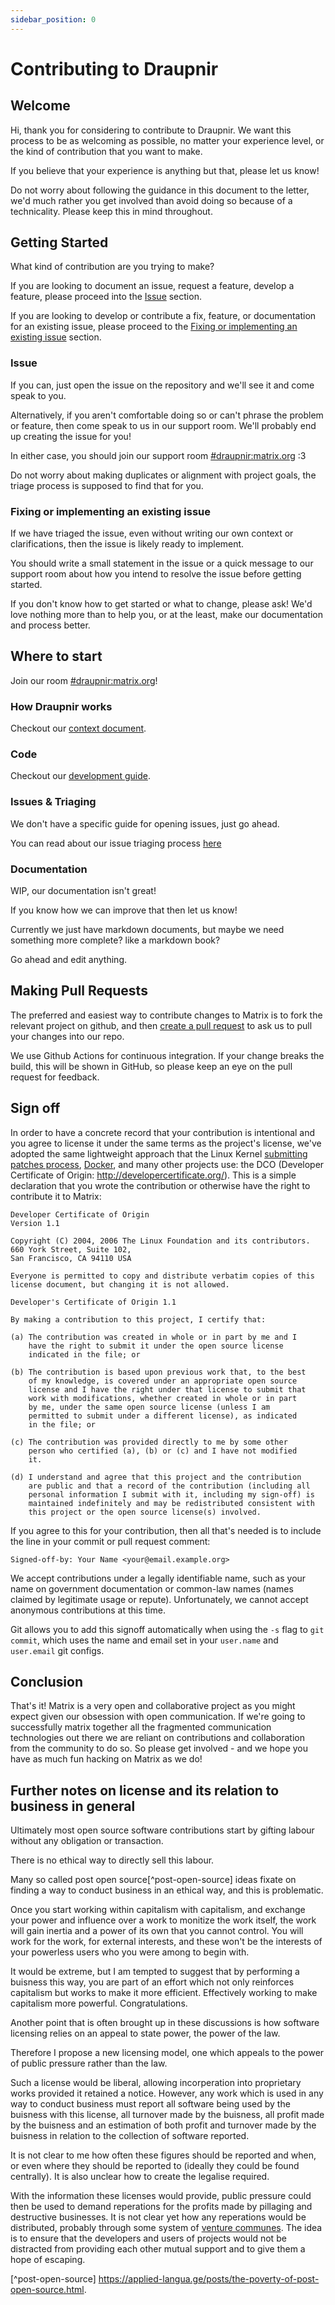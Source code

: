 ```yaml
---
sidebar_position: 0
---
```


# Contributing to Draupnir

## Welcome

Hi, thank you for considering to contribute to Draupnir.
We want this process to be as welcoming as possible, no matter your
experience level, or the kind of contribution that you want to make.

If you believe that your experience is anything but that, please let
us know!

Do not worry about following the guidance in this document to the
letter, we'd much rather you get involved than avoid doing so
because of a technicality. Please keep this in mind throughout.

## Getting Started

What kind of contribution are you trying to make?

If you are looking to document an issue, request a feature, develop
a feature, please proceed into the [Issue](#issue) section.

If you are looking to develop or contribute a fix, feature,
or documentation for an existing issue, please proceed to the
[Fixing or implementing an existing issue](#fixing-or-implementing-an-existing-issue) section.

### Issue

If you can, just open the issue on the repository and we'll see it
and come speak to you.

Alternatively, if you aren't comfortable doing so or can't phrase
the problem or feature, then come speak to us in our support room.
We'll probably end up creating the issue for you!

In either case, you should join our support room [#draupnir:matrix.org](https://matrix.to/#/#draupnir:matrix.org) :3

Do not worry about making duplicates or alignment with project
goals, the triage process is supposed to find that for you.

### Fixing or implementing an existing issue

If we have triaged the issue, even without writing our own context or
clarifications, then the issue is likely ready to implement.

You should write a small statement in the issue or a quick message to
our support room about how you intend to resolve the issue before getting
started.

If you don't know how to get started or what to change, please ask!
We'd love nothing more than to help you, or at the least, make
our documentation and process better.

## Where to start

Join our room [#draupnir:matrix.org](https://matrix.to/#/#draupnir:matrix.org)!

### How Draupnir works

Checkout our [context document](./context.md).

### Code

Checkout our [development guide](./development.md).

### Issues & Triaging

We don't have a specific guide for opening issues, just go ahead.

You can read about our issue triaging process [here](./triaging.md)

### Documentation

WIP, our documentation isn't great!

If you know how we can improve that then let us know!

Currently we just have markdown documents, but maybe we need
something more complete? like a markdown book?

Go ahead and edit anything.

## Making Pull Requests

The preferred and easiest way to contribute changes to Matrix is to fork the
relevant project on github, and then [create a pull request](https://help.github.com/articles/using-pull-requests/) to ask us to pull
your changes into our repo.

We use Github Actions for continuous integration.
If your change breaks the build, this will be shown in GitHub, so
please keep an eye on the pull request for feedback.

## Sign off

In order to have a concrete record that your contribution is intentional
and you agree to license it under the same terms as the project's license, we've adopted the
same lightweight approach that the Linux Kernel
[submitting patches process](https://www.kernel.org/doc/html/latest/process/submitting-patches.html#sign-your-work-the-developer-s-certificate-of-origin>),
[Docker](https://github.com/docker/docker/blob/master/CONTRIBUTING.md), and many other
projects use: the DCO (Developer Certificate of Origin:
http://developercertificate.org/). This is a simple declaration that you wrote
the contribution or otherwise have the right to contribute it to Matrix:

```
Developer Certificate of Origin
Version 1.1

Copyright (C) 2004, 2006 The Linux Foundation and its contributors.
660 York Street, Suite 102,
San Francisco, CA 94110 USA

Everyone is permitted to copy and distribute verbatim copies of this
license document, but changing it is not allowed.

Developer's Certificate of Origin 1.1

By making a contribution to this project, I certify that:

(a) The contribution was created in whole or in part by me and I
    have the right to submit it under the open source license
    indicated in the file; or

(b) The contribution is based upon previous work that, to the best
    of my knowledge, is covered under an appropriate open source
    license and I have the right under that license to submit that
    work with modifications, whether created in whole or in part
    by me, under the same open source license (unless I am
    permitted to submit under a different license), as indicated
    in the file; or

(c) The contribution was provided directly to me by some other
    person who certified (a), (b) or (c) and I have not modified
    it.

(d) I understand and agree that this project and the contribution
    are public and that a record of the contribution (including all
    personal information I submit with it, including my sign-off) is
    maintained indefinitely and may be redistributed consistent with
    this project or the open source license(s) involved.
```

If you agree to this for your contribution, then all that's needed is to
include the line in your commit or pull request comment:

```
Signed-off-by: Your Name <your@email.example.org>
```

We accept contributions under a legally identifiable name, such as
your name on government documentation or common-law names (names
claimed by legitimate usage or repute). Unfortunately, we cannot
accept anonymous contributions at this time.

Git allows you to add this signoff automatically when using the `-s`
flag to `git commit`, which uses the name and email set in your
`user.name` and `user.email` git configs.

## Conclusion

That's it! Matrix is a very open and collaborative project as you might expect
given our obsession with open communication. If we're going to successfully
matrix together all the fragmented communication technologies out there we are
reliant on contributions and collaboration from the community to do so. So
please get involved - and we hope you have as much fun hacking on Matrix as we
do!

## Further notes on license and its relation to business in general

Ultimately most open source software contributions start by gifting
labour without any obligation or transaction.

There is no ethical way to directly sell this labour.

Many so called post open source[^post-open-source] ideas fixate on
finding a way to conduct business in an ethical way,
and this is problematic.

Once you start working within capitalism with capitalism, and exchange
your power and influence over a work to monitize the work itself,
the work will gain inertia and a power of its own that you cannot control.
You will work for the work, for external interests, and these won't
be the interests of your powerless users who you were among to begin with.

It would be extreme, but I am tempted to suggest that by performing a
buisness this way, you are part of an effort
which not only reinforces capitalism but works to make it more
efficient. Effectively working to make capitalism more powerful.
Congratulations.

Another point that is often brought up in these discussions is how
software licensing relies on an appeal to state power, the power of
the law.

Therefore I propose a new licensing model, one which appeals
to the power of public pressure rather than the law.

Such a license would be liberal, allowing incorperation into
proprietary works provided it retained a notice.
However, any work which is used in any way to conduct business must
report all software being used by the buisness with this license,
all turnover made by the buisness, all profit made by the buisness
and an estimation of both profit and turnover made by the buisness in
relation to the collection of software reported.

It is not clear to me how often these figures should be reported
and when, or even where they should be reported to (ideally they could
be found centrally). It is also unclear how to create the legalise
required.

With the information these licenses would provide, public pressure
could then be used to demand reperations for the profits made by
pillaging and destructive businesses.
It is not clear yet how any reperations would be distributed,
probably through some system of
[venture communes](https://wiki.p2pfoundation.net/Venture_Commune).
The idea is to ensure that the developers and users of projects
would not be distracted from providing each other mutual
support and to give them a hope of escaping.

[^post-open-source] https://applied-langua.ge/posts/the-poverty-of-post-open-source.html.
